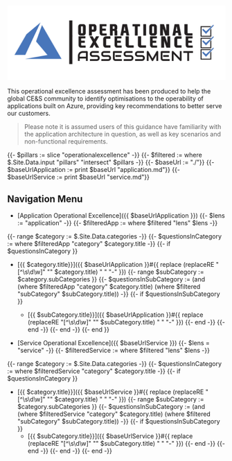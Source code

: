 [![Operational Excellence Assessment](/templates/media/operationalexcellence-icon.png "Operational Excellence Assessment")](#)

This operational excellence assessment has been produced to help the global CE&S community to identify optimisations to the operability of applications built on Azure, providing key recommendations to better serve our customers. 

> Please note it is assumed users of this guidance have familiarity with the application architecture in question, as well as key scenarios and non-functional requirements.

{{- $pillars := slice "operationalexcellence" -}}
{{- $filtered := where $.Site.Data.input "pillars" "intersect" $pillars -}}
{{- $baseUrl := "./"}}
{{- $baseUrlApplication := print $baseUrl "application.md"}}
{{- $baseUrlService := print $baseUrl "service.md"}}


## Navigation Menu

- [Application Operational Excellence]({{ $baseUrlApplication }}) 
{{- $lens := "application" -}}
{{- $filteredApp := where $filtered "lens" $lens -}}

{{- range $category := $.Site.Data.categories -}}
    {{- $questionsInCategory := where $filteredApp "category" $category.title -}}
    {{- if $questionsInCategory }}
  - [{{ $category.title}}]({{ $baseUrlApplication }}#{{ replace (replaceRE "[^\\s\\d\\w]" "" $category.title) " " "-" }})
        {{- range $subCategory := $category.subCategories }}
            {{- $questionsInSubCategory := (and (where $filteredApp "category" $category.title) (where $filtered "subCategory" $subCategory.title)) -}}
            {{- if $questionsInSubCategory }}
    - [{{ $subCategory.title}}]({{ $baseUrlApplication }}#{{ replace (replaceRE "[^\\s\\d\\w]" "" $subCategory.title) " " "-" }})
            {{- end -}}
        {{- end -}}
    {{- end -}}
{{- end }}

- [Service Operational Excellence]({{ $baseUrlService }})
{{- $lens = "service" -}}
{{- $filteredService := where $filtered "lens" $lens -}}

{{- range $category := $.Site.Data.categories -}}
    {{- $questionsInCategory := where $filteredService "category" $category.title -}}
    {{- if $questionsInCategory }}
  - [{{ $category.title}}]({{ $baseUrlService }}#{{ replace (replaceRE "[^\\s\\d\\w]" "" $category.title) " " "-" }})
        {{- range $subCategory := $category.subCategories }}
            {{- $questionsInSubCategory := (and (where $filteredService "category" $category.title) (where $filtered "subCategory" $subCategory.title)) -}}
            {{- if $questionsInSubCategory }}
    - [{{ $subCategory.title}}]({{ $baseUrlService }}#{{ replace (replaceRE "[^\\s\\d\\w]" "" $subCategory.title) " " "-" }})
            {{- end -}}
        {{- end -}}
    {{- end -}}
{{- end -}}